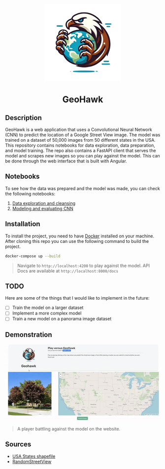 <div align="center">
  <img src="./assets/logo.png" />
  <h1><b>GeoHawk</b></h1>
</div>

## **Description**
GeoHawk is a web application that uses a Convolutional Neural Network (CNN) to predict the location of a Google Street View image. The model was trained on a dataset of 50,000 images from 50 different states in the USA. This repository contains notebooks for data exploration, data preparation, and model training. The repo also contains a FastAPI client that serves the model and scrapes new images so you can play against the model. This can be done through the web interface that is built with Angular.

## **Notebooks**
To see how the data was prepared and the model was made, you can check the following notebooks:

1. [Data exploration and cleansing](./notebooks/1.%20Data%20exploration%20and%20cleansing.ipynb)
2. [Modeling and evaluating CNN](./notebooks/2.%20Modeling%20and%20evaluating%20CNN.ipynb)

## **Installation**
To install the project, you need to have [Docker](https://www.docker.com) installed on your machine. After cloning this repo you can use the following command to build the project.

```bash
docker-compose up --build
```

> Navigate to `http://localhost:4200` to play against the model.
> API Docs are available at `http://localhost:8000/docs`

## **TODO**
Here are some of the things that I would like to implement in the future:

- [ ] Train the model on a larger dataset
- [ ] Implement a more complex model
- [ ] Train a new model on a panorama image dataset

## **Demonstration**
![Demonstration video](./assets/demonstration.gif)  
> A player battling against the model on the website.

## **Sources**
- [USA States shapefile](https://www.census.gov/cgi-bin/geo/shapefiles/index.php?year=2023&layergroup=States+%28and+equivalent%29)  
- [RandomStreetView](https://randomstreetview.com)

